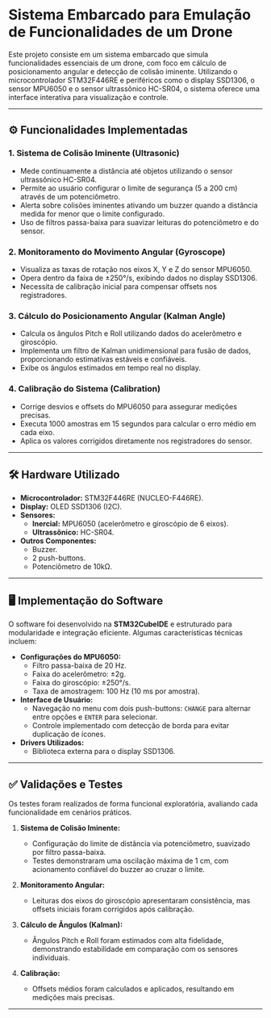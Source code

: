 # Sistema Embarcado para Emulação de Funcionalidades de um Drone

Este projeto consiste em um sistema embarcado que simula funcionalidades essenciais de um drone, com foco em cálculo de posicionamento angular e detecção de colisão iminente. Utilizando o microcontrolador STM32F446RE e periféricos como o display SSD1306, o sensor MPU6050 e o sensor ultrassônico HC-SR04, o sistema oferece uma interface interativa para visualização e controle.

---

## ⚙️ **Funcionalidades Implementadas**

### **1. Sistema de Colisão Iminente (Ultrasonic)**
- Mede continuamente a distância até objetos utilizando o sensor ultrassônico HC-SR04.
- Permite ao usuário configurar o limite de segurança (5 a 200 cm) através de um potenciômetro.
- Alerta sobre colisões iminentes ativando um buzzer quando a distância medida for menor que o limite configurado.
- Uso de filtros passa-baixa para suavizar leituras do potenciômetro e do sensor.

### **2. Monitoramento do Movimento Angular (Gyroscope)**
- Visualiza as taxas de rotação nos eixos X, Y e Z do sensor MPU6050.
- Opera dentro da faixa de ±250°/s, exibindo dados no display SSD1306.
- Necessita de calibração inicial para compensar offsets nos registradores.

### **3. Cálculo do Posicionamento Angular (Kalman Angle)**
- Calcula os ângulos Pitch e Roll utilizando dados do acelerômetro e giroscópio.
- Implementa um filtro de Kalman unidimensional para fusão de dados, proporcionando estimativas estáveis e confiáveis.
- Exibe os ângulos estimados em tempo real no display.

### **4. Calibração do Sistema (Calibration)**
- Corrige desvios e offsets do MPU6050 para assegurar medições precisas.
- Executa 1000 amostras em 15 segundos para calcular o erro médio em cada eixo.
- Aplica os valores corrigidos diretamente nos registradores do sensor.

---

## 🛠️ **Hardware Utilizado**
- **Microcontrolador:** STM32F446RE (NUCLEO-F446RE).
- **Display:** OLED SSD1306 (I2C).
- **Sensores:**
  - **Inercial:** MPU6050 (acelerômetro e giroscópio de 6 eixos).
  - **Ultrassônico:** HC-SR04.
- **Outros Componentes:**
  - Buzzer.
  - 2 push-buttons.
  - Potenciômetro de 10kΩ.
---

## 🖥️ **Implementação do Software**
O software foi desenvolvido na **STM32CubeIDE** e estruturado para modularidade e integração eficiente. Algumas características técnicas incluem:
- **Configurações do MPU6050:**
  - Filtro passa-baixa de 20 Hz.
  - Faixa do acelerômetro: ±2g.
  - Faixa do giroscópio: ±250°/s.
  - Taxa de amostragem: 100 Hz (10 ms por amostra).
- **Interface de Usuário:**
  - Navegação no menu com dois push-buttons: `CHANGE` para alternar entre opções e `ENTER` para selecionar.
  - Controle implementado com detecção de borda para evitar duplicação de ícones.
- **Drivers Utilizados:**
  - Biblioteca externa para o display SSD1306.

---

## ✅ **Validações e Testes**
Os testes foram realizados de forma funcional exploratória, avaliando cada funcionalidade em cenários práticos.

1. **Sistema de Colisão Iminente:**
   - Configuração do limite de distância via potenciômetro, suavizado por filtro passa-baixa.
   - Testes demonstraram uma oscilação máxima de 1 cm, com acionamento confiável do buzzer ao cruzar o limite.

2. **Monitoramento Angular:**
   - Leituras dos eixos do giroscópio apresentaram consistência, mas offsets iniciais foram corrigidos após calibração.

3. **Cálculo de Ângulos (Kalman):**
   - Ângulos Pitch e Roll foram estimados com alta fidelidade, demonstrando estabilidade em comparação com os sensores individuais.

4. **Calibração:**
   - Offsets médios foram calculados e aplicados, resultando em medições mais precisas.

---
